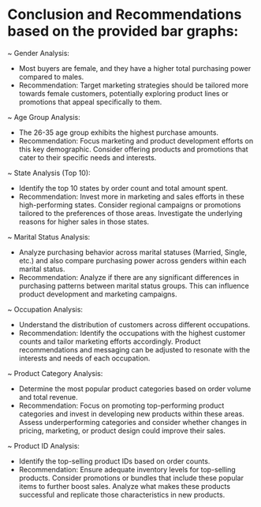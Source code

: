 # Conclusion and Recommendations based on the provided bar graphs:

~ Gender Analysis:
- Most buyers are female, and they have a higher total purchasing power compared to males.
- Recommendation: Target marketing strategies should be tailored more towards female customers, potentially exploring product lines or promotions that appeal specifically to them.

~ Age Group Analysis:
- The 26-35 age group exhibits the highest purchase amounts.
- Recommendation: Focus marketing and product development efforts on this key demographic.  Consider offering products and promotions that cater to their specific needs and interests.

~ State Analysis (Top 10):
- Identify the top 10 states by order count and total amount spent.
- Recommendation: Invest more in marketing and sales efforts in these high-performing states. Consider regional campaigns or promotions tailored to the preferences of those areas. Investigate the underlying reasons for higher sales in those states.


~ Marital Status Analysis:
- Analyze purchasing behavior across marital statuses (Married, Single, etc.) and also compare purchasing power across genders within each marital status.
- Recommendation:  Analyze if there are any significant differences in purchasing patterns between marital status groups. This can influence product development and marketing campaigns.

~ Occupation Analysis:
- Understand the distribution of customers across different occupations.
- Recommendation:  Identify the occupations with the highest customer counts and tailor marketing efforts accordingly.  Product recommendations and messaging can be adjusted to resonate with the interests and needs of each occupation.

~ Product Category Analysis:
- Determine the most popular product categories based on order volume and total revenue.
- Recommendation: Focus on promoting top-performing product categories and invest in developing new products within these areas. Assess underperforming categories and consider whether changes in pricing, marketing, or product design could improve their sales.

~ Product ID Analysis:
- Identify the top-selling product IDs based on order counts.
- Recommendation:  Ensure adequate inventory levels for top-selling products. Consider promotions or bundles that include these popular items to further boost sales.  Analyze what makes these products successful and replicate those characteristics in new products.

